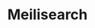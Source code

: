 ---
draft: false
title: Meilisearch
content:
  id: meilisearch
  name: Meilisearch
  logo: /images/applications/search/meilisearch/logo.png
  website: https://www.meilisearch.com/
  iframe_website: /website-iframe/applications/search/meilisearch
  dashboardImage: /images/applications/search/meilisearch/screenshot-1.jpg
  short_description: Meilisearch is a next-generation search API.
  description: Meilisearch is an open-source, blazingly fast, hyper-relevant search engine. For developers, it's scalable, maintainable and customizable. It provides an extensive toolset for (optional) customization. It's easily installed, but very open to customization.
  features:
    - title: Search as you type
      description: Designed to answer in less than 50ms, Meilisearch allows users to respond to the search in real time, narrowing their search terms or stopping early if they’ve found what they’re looking for.
    - title: Typo-tolerant
      description: Meilisearch offers a typo-tolerant and natural query language search experience.
    - title: Search not limited by specific words
      description: In Meilisearch, rather than search being limited by specific words, words can be associated.
    - title: Languages support
      description: Meilisearch supports Latin-based languages, English, and kanji languages. Many more are coming soon.
  screenshots:
    - /images/applications/search/meilisearch/screenshot-1.jpg
    - /images/applications/search/meilisearch/screenshot-2.jpg
---